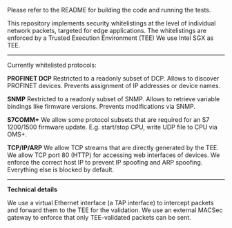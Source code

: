 
Please refer to the README for building the code and running the tests.

This repository implements security whitelistings at the level of individual network packets, targeted for edge applications.
The whitelistings are enforced by a Trusted Execution Environment (TEE)
We use Intel SGX as TEE.

_________________________________________________________________________
Currently whitelisted protocols:

**PROFINET DCP**
Restricted to a readonly subset of DCP.
Allows to discover PROFINET devices.
Prevents assignment of IP addresses or device names.

**SNMP**
Restricted to a readonly subset of SNMP.
Allows to retrieve variable bindings like firmware versions.
Prevents modifications via SNMP.

**S7COMM+**
We allow some protocol subsets that are required for an S7 1200/1500 firmware update.
E.g. start/stop CPU, write UDP file to CPU via OMS+.

**TCP/IP/ARP**
We allow TCP streams that are directly generated by the TEE.
We allow TCP port 80 (HTTP) for accessing web interfaces of devices.
We enforce the correct host IP to prevent IP spoofing and ARP spoofing.
Everything else is blocked by default.

_________________________________________________________________________
**Technical details**

We use a virtual Ethernet interface (a TAP interface) to intercept packets and forward them to the TEE for the validation.
We use an external MACSec gateway to enforce that only TEE-validated packets can be sent.
